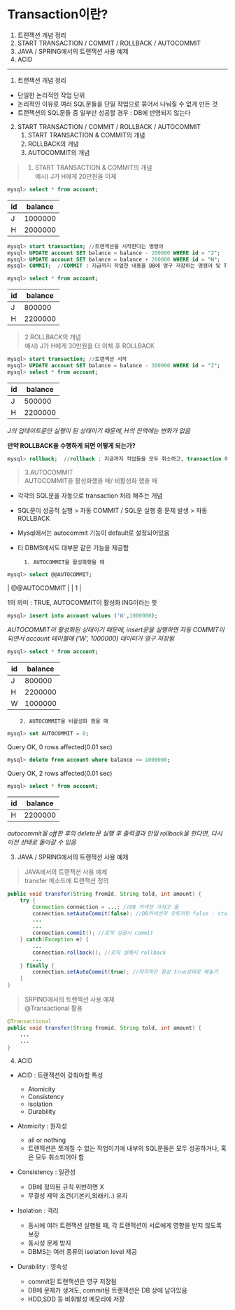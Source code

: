 # Transaction이란?
1. 트랜잭션 개념 정리
2. START TRANSACTION / COMMIT / ROLLBACK / AUTOCOMMIT
3. JAVA / SPRING에서의 트랜잭션 사용 예제
4. ACID 
***

1. 트랜잭션 개념 정리
- 단일한 논리적인 작업 단위
- 논리적인 이유로 여러 SQL문들을 단일 작업으로 묶어서 나눠질 수 없게 만든 것
- 트랜잭션의 SQL문들 중 일부만 성공할 경우 : DB에 반영되지 않는다

2. START TRANSACTION / COMMIT / ROLLBACK / AUTOCOMMIT    
    1. START TRANSACTION & COMMIT의 개념
    2. ROLLBACK의 개념
    3. AUTOCOMMIT의 개념  
    
  

> 1. START TRANSACTION & COMMIT의 개념  
> 예시) J가 H에게 20만원을 이체
 
```sql
mysql> select * from account;  
```  

| id | balance |
| -- | ------- | 
| J  | 1000000 | 
| H  | 2000000 | 


```sql
mysql> start transaction; //트랜잭션을 시작한다는 명령어  
mysql> UPDATE account SET balance = balance - 200000 WHERE id = "J";  
mysql> UPDATE account SET balance = balance + 200000 WHERE id = "H";  
mysql> COMMIT;  //COMMIT : 지금까지 작업한 내용을 DB에 영구 저장하는 명령어 및 Tranaction 종료  
```


```sql
mysql> select * from account;  
```

| id | balance |
| -- | ------- | 
| J  |  800000 | 
| H  | 2200000 |   

>2.ROLLBACK의 개념  
>예시) J가 H에게 30만원을 더 이체 후 ROLLBACK  
```sql
mysql> start transaction; //트랜잭션 시작  
mysql> UPDATE account SET balance = balance - 300000 WHERE id = "J";  
mysql> select * from account;
``` 

| id | balance |
| -- | ------- | 
| J  |  500000 | 
| H  | 2200000 |   

*J의 업데이트문만 실행이 된 상태이기 때문에, H의 잔액에는 변화가 없음*

**만약 ROLLBACK을 수행하게 되면 어떻게 되는가?**

```sql 
mysql> rollback;  //rollback : 지금까지 작업들을 모두 취소하고, transaction 이전 상태로 되돌림 및 transaction 종료
```

>3.AUTOCOMMIT   
>AUTOCOMMIT을 활성화했을 때/ 비활성화 했을 때

- 각각의 SQL문을 자동으로 transaction 처리 해주는 개념
- SQL문이 성공적 실행 > 자동 COMMIT / SQL문 실행 중 문제 발생 > 자동 ROLLBACK
- Mysql에서는 autocommit 기능이 default로 설정되어있음
- 타 DBMS에서도 대부분 같은 기능을 제공함

        1. AUTOCOMMIT을 활성화했을 때 
```sql 
mysql> select @@AUTOCOMMIT;
```

| @@AUTOCOMMIT |
|           1  | 

1의 의미 : TRUE, AUTOCOMMIT이 활성화 ING이라는 뜻  
```sql
mysql> insert into account values ('W',1000000);
```  

*AUTOCOMMIT이 활성화된 상태이기 때문에, insert문을 실행하면 자동 COMMIT이 되면서 account 테이블에 ('W', 1000000) 데이터가 영구 저장됨*  

```sql  
mysql> select * from account;  
```

| id | balance |
| -- | ------- | 
| J  |  800000 | 
| H  | 2200000 | 
| W  | 1000000 | 

        2. AUTOCOMMIT을 비활성화 했을 때

```sql
mysql> set AUTOCOMMIT = 0;  
```  

Query OK, 0 rows affected(0.01 sec)  

```sql
mysql> delete from account where balance <= 1000000;
```

Query OK, 2 rows affected(0.01 sec)  

```sql
mysql> select * from account;  
```

| id | balance |
| -- | ------- | 
| H  | 2200000 | 
*autocommit을 off한 후의 delete문 실행 후 출력결과*
*만일 rollback을 한다면, 다시 이전 상태로 돌아갈 수 있음*


3. JAVA / SPRING에서의 트랜잭션 사용 예제

>JAVA에서의 트랜잭션 사용 예제  
>transfer 메소드에 트랜잭션 정의

~~~java
public void transfer(String fromId, String told, int amount) {
    try {
        Connection connection = ...; //DB 커넥션 가지고 옴
        connection.setAutoCommit(false); //DB커넥션의 오토커밋 false : start transaction 의미
        ...
        ...
        connection.commit(); //로직 성공시 commit
    } catch(Exception e) {
        ...
        connection.rollback(); //로직 실패시 rollback
        ...
    } finally {
        connection.setAutoCommit(true); //마지막은 항상 true상태로 해놓기
    }
}
~~~

>SRPING에서의 트랜잭션 사용 예제  
>@Transactional 활용

~~~java
@Transactional
public void transfer(String fromid, String told, int amount) {
    ...
    ...
}
~~~

4. ACID   
* ACID : 트랜잭션이 갖춰야할 특성
    * Atomicity
    * Consistency
    * Isolation
    * Durability    
  


* Atomicity : 원자성
    * all or nothing
    * 트랜잭션은 쪼개질 수 없는 작업이기에 내부의 SQL문들은 모두 성공하거나, 혹은 모두 취소되어야 함
* Consistency : 일관성
    * DB에 정의된 규칙 위반하면 X
    * 무결성 제약 조건(기본키,외래키..) 유지

* Isolation : 격리
    * 동시에 여러 트랜잭션 실행될 때, 각 트랜잭션이 서로에게 영향을 받지 않도록 보장
    * 동시성 문제 방지
    * DBMS는 여러 종류의 isolation level 제공

* Durability : 영속성
    * commit된 트랜잭션은 영구 저장됨
    * DB에 문제가 생겨도, commit된 트랜잭션은 DB 상에 남아있음
    * HDD,SDD 등 비휘발성 메모리에 저장






 


  
